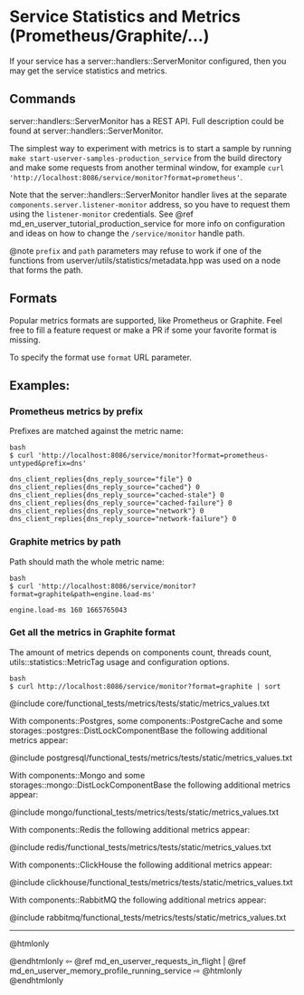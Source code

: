 # Service Statistics and Metrics (Prometheus/Graphite/...)

If your service has a server::handlers::ServerMonitor configured, then you may
get the service statistics and metrics.


## Commands

server::handlers::ServerMonitor has a REST API. Full description could be found
at server::handlers::ServerMonitor.

The simplest way to experiment with metrics is to start a sample by running
`make start-userver-samples-production_service` from the build directory and
make some requests from another terminal window, for example
`curl 'http://localhost:8086/service/monitor?format=prometheus'`.

Note that the server::handlers::ServerMonitor handler lives at the separate
`components.server.listener-monitor` address, so you have to request them using the
`listener-monitor` credentials. See @ref md_en_userver_tutorial_production_service
for more info on configuration and ideas on how to change the
`/service/monitor` handle path.

@note `prefix` and `path` parameters may refuse to work if one of the functions
  from userver/utils/statistics/metadata.hpp was used on a node that forms the
  path.


## Formats

Popular metrics formats are supported, like Prometheus or Graphite. Feel free
to fill a feature request or make a PR if some your favorite format is missing.

To specify the format use `format` URL parameter.


## Examples:


### Prometheus metrics by prefix

Prefixes are matched against the metric name:
```
bash
$ curl 'http://localhost:8086/service/monitor?format=prometheus-untyped&prefix=dns'
```
```
dns_client_replies{dns_reply_source="file"} 0
dns_client_replies{dns_reply_source="cached"} 0
dns_client_replies{dns_reply_source="cached-stale"} 0
dns_client_replies{dns_reply_source="cached-failure"} 0
dns_client_replies{dns_reply_source="network"} 0
dns_client_replies{dns_reply_source="network-failure"} 0
``` 


### Graphite metrics by path

Path should math the whole metric name:
```
bash
$ curl 'http://localhost:8086/service/monitor?format=graphite&path=engine.load-ms'
```
```
engine.load-ms 160 1665765043
```


### Get all the metrics in Graphite format

The amount of metrics depends on components count, threads count,
utils::statistics::MetricTag usage and configuration options.
```
bash
$ curl http://localhost:8086/service/monitor?format=graphite | sort
```

@include core/functional_tests/metrics/tests/static/metrics_values.txt


With components::Postgres, some components::PostgreCache and some
storages::postgres::DistLockComponentBase the following additional metrics
appear:

@include postgresql/functional_tests/metrics/tests/static/metrics_values.txt


With components::Mongo and some storages::mongo::DistLockComponentBase the
following additional metrics appear:

@include mongo/functional_tests/metrics/tests/static/metrics_values.txt


With components::Redis the following additional metrics appear:

@include redis/functional_tests/metrics/tests/static/metrics_values.txt


With components::ClickHouse the following additional metrics appear:

@include clickhouse/functional_tests/metrics/tests/static/metrics_values.txt


With components::RabbitMQ the following additional metrics appear:

@include rabbitmq/functional_tests/metrics/tests/static/metrics_values.txt

----------

@htmlonly <div class="bottom-nav"> @endhtmlonly
⇦ @ref md_en_userver_requests_in_flight | @ref md_en_userver_memory_profile_running_service ⇨
@htmlonly </div> @endhtmlonly

